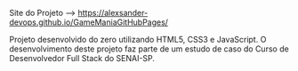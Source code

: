 Site do Projeto --> https://alexsander-devops.github.io/GameManiaGitHubPages/

Projeto desenvolvido do zero utilizando HTML5, CSS3 e JavaScript. O desenvolvimento deste projeto faz parte de um estudo de caso do Curso de Desenvolvedor Full Stack do SENAI-SP.
